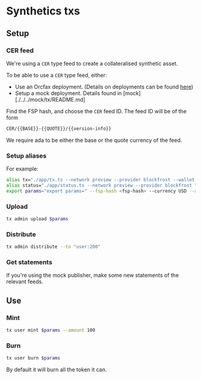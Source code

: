 # Synthetics txs

## Setup

### CER feed

We're using a `CER` type feed to create a collateralised synthetic asset.

To be able to use a `CER` type feed, either:

- Use an Orcfax deployment. (Details on deployments can be found
  [here][deployments])
- Setup a mock deployment. Details found in [mock][./../../mock/tx/README.md]

[deployments]: todo

Find the FSP hash, and choose the `CER` feed ID. The feed ID will be of the form

```sh
CER/{{BASE}}-{{QUOTE}}/{{version-info}}
```

We require ada to be either the base or the quote currency of the feed.

### Setup aliases

For example:

```sh
alias tx="./app/tx.ts --network preview --provider blockfrost --wallet "
alias status="./app/status.ts --network preview --provider blockfrost "
export params="export params=" --fsp-hash <fsp-hash> --currency USD --ada-is-base 
```

### Upload

```sh
tx admin upload $params
```

### Distribute

```sh
tx admin distribute --to "user:200"
```

### Get statements

If you're using the mock publisher, make some new statements of the relevant
feeds.

## Use

### Mint

```sh
tx user mint $params --amount 100
```

### Burn

```sh
tx user burn $params
```

By default it will burn all the token it can.
